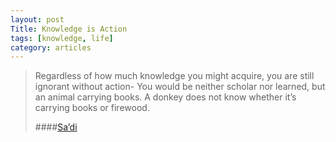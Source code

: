 ```yaml
---
layout: post
Title: Knowledge is Action
tags: [knowledge, life]
category: articles
---
```


> Regardless of how much knowledge you might acquire, you are still ignorant without action- You would be neither scholar nor learned, but an animal carrying books. A donkey does not know whether it’s carrying books or firewood. 
> 
> ####[Sa’di](http://amzn.to/ZzHAXy "Sa'di")
